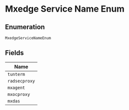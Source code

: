 
# Mxedge Service Name Enum

## Enumeration

`MxedgeServiceNameEnum`

## Fields

| Name |
|  --- |
| `tunterm` |
| `radsecproxy` |
| `mxagent` |
| `mxocproxy` |
| `mxdas` |

